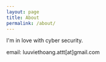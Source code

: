 ```yaml
---
layout: page
title: About
permalink: /about/
---
```


I'm in love with cyber security.

email: luuviethoang.attt[at]gmail.com
